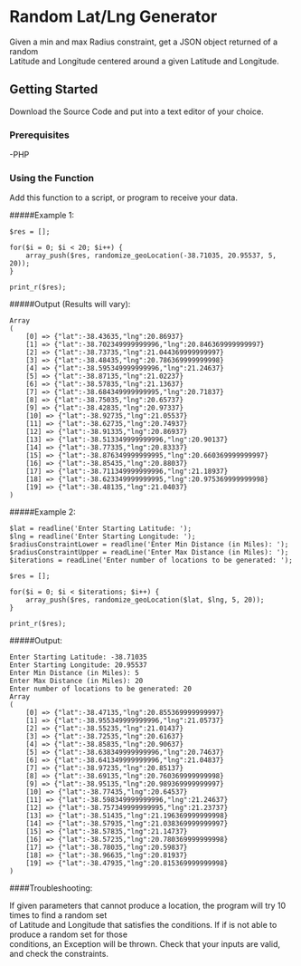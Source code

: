 # Random Lat/Lng Generator

Given a min and max Radius constraint, get a JSON object returned of a random <br>
Latitude and Longitude centered around a given Latitude and Longitude.

## Getting Started

Download the Source Code and put into a text editor of your choice.

### Prerequisites

-PHP

### Using the Function

Add this function to a script, or program to receive your data.

#####Example 1:
```
$res = [];

for($i = 0; $i < 20; $i++) {
    array_push($res, randomize_geoLocation(-38.71035, 20.95537, 5, 20));
}

print_r($res);
```
#####Output (Results will vary):
```
Array
(
    [0] => {"lat":-38.43635,"lng":20.86937}
    [1] => {"lat":-38.702349999999996,"lng":20.846369999999997}
    [2] => {"lat":-38.73735,"lng":21.044369999999997}
    [3] => {"lat":-38.48435,"lng":20.786369999999998}
    [4] => {"lat":-38.595349999999996,"lng":21.24637}
    [5] => {"lat":-38.87135,"lng":21.02237}
    [6] => {"lat":-38.57835,"lng":21.13637}
    [7] => {"lat":-38.684349999999995,"lng":20.71837}
    [8] => {"lat":-38.75035,"lng":20.65737}
    [9] => {"lat":-38.42835,"lng":20.97337}
    [10] => {"lat":-38.92735,"lng":21.05537}
    [11] => {"lat":-38.62735,"lng":20.74937}
    [12] => {"lat":-38.91335,"lng":20.86937}
    [13] => {"lat":-38.513349999999996,"lng":20.90137}
    [14] => {"lat":-38.77335,"lng":20.83337}
    [15] => {"lat":-38.876349999999995,"lng":20.660369999999997}
    [16] => {"lat":-38.85435,"lng":20.88037}
    [17] => {"lat":-38.711349999999996,"lng":21.18937}
    [18] => {"lat":-38.623349999999995,"lng":20.975369999999998}
    [19] => {"lat":-38.48135,"lng":21.04037}
)

```
#####Example 2:
```
$lat = readline('Enter Starting Latitude: ');
$lng = readline('Enter Starting Longitude: ');
$radiusConstraintLower = readline('Enter Min Distance (in Miles): ');
$radiusConstraintUpper = readLine('Enter Max Distance (in Miles): ');
$iterations = readLine('Enter number of locations to be generated: ');

$res = [];

for($i = 0; $i < $iterations; $i++) {
    array_push($res, randomize_geoLocation($lat, $lng, 5, 20));
}

print_r($res);
```
#####Output:
```
Enter Starting Latitude: -38.71035
Enter Starting Longitude: 20.95537
Enter Min Distance (in Miles): 5
Enter Max Distance (in Miles): 20
Enter number of locations to be generated: 20
Array
(
    [0] => {"lat":-38.47135,"lng":20.855369999999997}
    [1] => {"lat":-38.955349999999996,"lng":21.05737}
    [2] => {"lat":-38.55235,"lng":21.01437}
    [3] => {"lat":-38.72535,"lng":20.61637}
    [4] => {"lat":-38.85835,"lng":20.90637}
    [5] => {"lat":-38.638349999999996,"lng":20.74637}
    [6] => {"lat":-38.641349999999996,"lng":21.04837}
    [7] => {"lat":-38.97235,"lng":20.85137}
    [8] => {"lat":-38.69135,"lng":20.760369999999998}
    [9] => {"lat":-38.95135,"lng":20.989369999999997}
    [10] => {"lat":-38.77435,"lng":20.64537}
    [11] => {"lat":-38.598349999999996,"lng":21.24637}
    [12] => {"lat":-38.757349999999995,"lng":21.23737}
    [13] => {"lat":-38.51435,"lng":21.196369999999998}
    [14] => {"lat":-38.57935,"lng":21.038369999999997}
    [15] => {"lat":-38.57835,"lng":21.14737}
    [16] => {"lat":-38.57235,"lng":20.780369999999998}
    [17] => {"lat":-38.78035,"lng":20.59837}
    [18] => {"lat":-38.96635,"lng":20.81937}
    [19] => {"lat":-38.47935,"lng":20.815369999999998}
)
```
####Troubleshooting:

If given parameters that cannot produce a location, the program will try 10 times to find a random set <br>
of Latitude and Longitude that satisfies the conditions. If if is not able to produce a random set for those <br>
conditions, an Exception will be thrown. Check that your inputs are valid, and check the constraints.